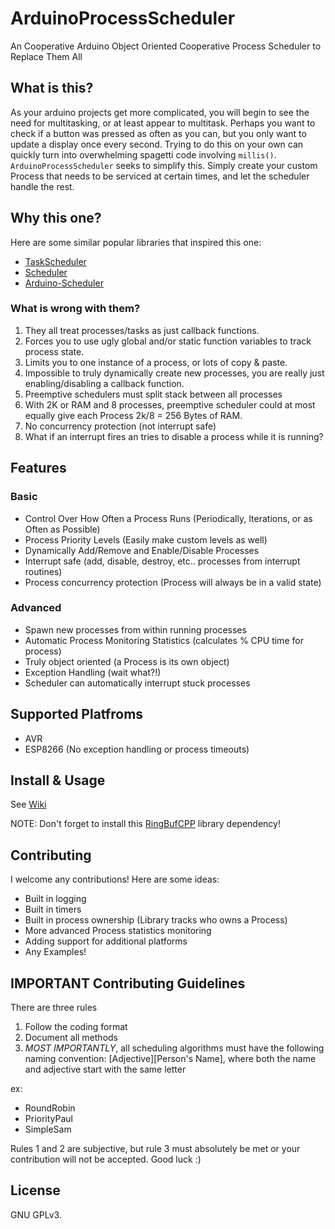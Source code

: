 # ArduinoProcessScheduler
An Cooperative Arduino Object Oriented Cooperative Process Scheduler to Replace Them All

## What is this?
As your arduino projects get more complicated, you will begin to see the need for multitasking, or at least appear to multitask. Perhaps you want to check if a button was pressed as often as you can, but you only want to update a display once every second. Trying to do this on your own can quickly turn into overwhelming spagetti code involving `millis()`. `ArduinoProcessScheduler` seeks to simplify this. Simply create your custom Process that needs to be serviced at certain times, and let the scheduler handle the rest.

## Why this one?

Here are some similar popular libraries that inspired this one:
- [TaskScheduler](https://github.com/arkhipenko/TaskScheduler)
- [Scheduler](https://github.com/arduino-libraries/Scheduler)
- [Arduino-Scheduler](https://github.com/mikaelpatel/Arduino-Scheduler)

### What is wrong with them?

1. They all treat processes/tasks as just callback functions.
  1. Forces you to use ugly global and/or static function variables to track process state.
  2. Limits you to one instance of a process, or lots of copy & paste.
  3. Impossible to truly dynamically create new processes, you are really just enabling/disabling a callback function.
2. Preemptive schedulers must split stack between all processes
  1. With 2K or RAM and 8 processes, preemptive scheduler could at most equally give each Process 2k/8 = 256 Bytes of RAM.
3. No concurrency protection (not interrupt safe)
  1. What if an interrupt fires an tries to disable a process while it is running?


## Features
### Basic
- Control Over How Often a Process Runs (Periodically, Iterations, or as Often as Possible)
- Process Priority Levels (Easily make custom levels as well)
- Dynamically Add/Remove and Enable/Disable Processes
- Interrupt safe (add, disable, destroy, etc.. processes from interrupt routines)
- Process concurrency protection (Process will always be in a valid state)

### Advanced
- Spawn new processes from within running processes
- Automatic Process Monitoring Statistics (calculates % CPU time for process)
- Truly object oriented (a Process is its own object)
- Exception Handling (wait what?!)
- Scheduler can automatically interrupt stuck processes

## Supported Platfroms
- AVR
- ESP8266 (No exception handling or process timeouts)


## Install & Usage
See [Wiki](https://github.com/wizard97/ArduinoProcessScheduler/wiki)

NOTE: Don't forget to install this [RingBufCPP](https://github.com/wizard97/Embedded_RingBuf_CPP) library dependency!

## Contributing
I welcome any contributions! Here are some ideas:
- Built in logging
- Built in timers
- Built in process ownership (Library tracks who owns a Process)
- More advanced Process statistics monitoring
- Adding support for additional platforms
- Any Examples!

## IMPORTANT Contributing Guidelines
There are three rules
1. Follow the coding format
2. Document all methods
3. *MOST IMPORTANTLY*, all scheduling algorithms must have the following naming convention:
    [Adjective][Person's Name], where both the name and adjective start with the same letter

ex:
- RoundRobin
- PriorityPaul
- SimpleSam

Rules 1 and 2 are subjective, but rule 3 must absolutely be met or your contribution
will not be accepted. Good luck :)

## License
GNU GPLv3.

